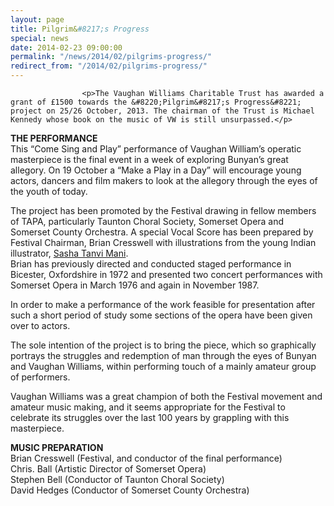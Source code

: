 ```yaml
---
layout: page
title: Pilgrim&#8217;s Progress
special: news
date: 2014-02-23 09:00:00
permalink: "/news/2014/02/pilgrims-progress/"
redirect_from: "/2014/02/pilgrims-progress/"
---
```



                    
                    <p>The Vaughan Williams Charitable Trust has awarded a grant of £1500 towards the &#8220;Pilgrim&#8217;s Progress&#8221; project on 25/26 October, 2013. The chairman of the Trust is Michael Kennedy whose book on the music of VW is still unsurpassed.</p>
<p><strong>THE PERFORMANCE</strong><br />
This “Come Sing and Play” performance of Vaughan William’s operatic masterpiece is the final event in a week of exploring Bunyan’s great allegory. On 19 October a “Make a Play in a Day” will encourage young actors, dancers and film makers to look at the allegory through the eyes of the youth of today.</p>
<p>The project has been promoted by the Festival drawing in fellow members of TAPA, particularly Taunton Choral Society, Somerset Opera and Somerset County Orchestra. A special Vocal Score has been prepared by Festival Chairman, Brian Cresswell with illustrations from the young Indian illustrator, <a href="http://sashamani.co.uk/" onclick="_gaq.push(['_trackEvent', 'outbound-article', 'http://sashamani.co.uk/', 'Sasha Tanvi Mani']);" target="_blank">Sasha Tanvi Mani</a>.<br />
Brian has previously directed and conducted staged performance in Bicester, Oxfordshire in 1972 and presented two concert performances with Somerset Opera in March 1976 and again in November 1987.</p>
<p>In order to make a performance of the work feasible for presentation after such a short period of study some sections of the opera have been given over to actors.</p>
<p>The sole intention of the project is to bring the piece, which so graphically portrays the struggles and redemption of man through the eyes of Bunyan and Vaughan Williams, within performing touch of a mainly amateur group of performers.</p>
<p>Vaughan Williams was a great champion of both the Festival movement and amateur music making, and it seems appropriate for the Festival to celebrate its struggles over the last 100 years by grappling with this masterpiece.</p>
<p><strong>MUSIC PREPARATION</strong><br />
Brian Cresswell  (Festival,  and conductor of the final performance)<br />
Chris. Ball (Artistic Director of Somerset Opera)<br />
Stephen Bell (Conductor of Taunton Choral Society)<br />
David Hedges  (Conductor of Somerset County Orchestra)</p>

                
